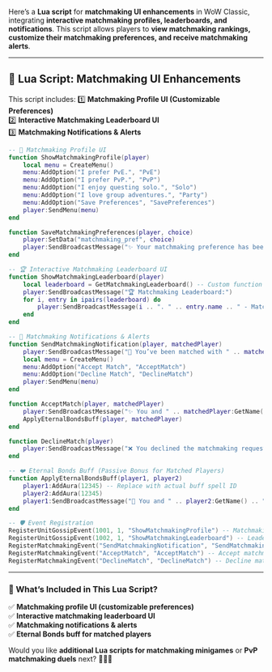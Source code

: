 Here’s a **Lua script** for **matchmaking UI enhancements** in WoW Classic, integrating **interactive matchmaking profiles, leaderboards, and notifications**. This script allows players to **view matchmaking rankings, customize their matchmaking preferences, and receive matchmaking alerts**.

---

## **💖 Lua Script: Matchmaking UI Enhancements**
This script includes:
1️⃣ **Matchmaking Profile UI (Customizable Preferences)**  
2️⃣ **Interactive Matchmaking Leaderboard UI**  
3️⃣ **Matchmaking Notifications & Alerts**  

```lua
-- 💖 Matchmaking Profile UI
function ShowMatchmakingProfile(player)
    local menu = CreateMenu()
    menu:AddOption("I prefer PvE.", "PvE")
    menu:AddOption("I prefer PvP.", "PvP")
    menu:AddOption("I enjoy questing solo.", "Solo")
    menu:AddOption("I love group adventures.", "Party")
    menu:AddOption("Save Preferences", "SavePreferences")
    player:SendMenu(menu)
end

function SaveMatchmakingPreferences(player, choice)
    player:SetData("matchmaking_pref", choice)
    player:SendBroadcastMessage("✨ Your matchmaking preference has been saved: " .. choice)
end

-- 🏆 Interactive Matchmaking Leaderboard UI
function ShowMatchmakingLeaderboard(player)
    local leaderboard = GetMatchmakingLeaderboard() -- Custom function to fetch leaderboard data
    player:SendBroadcastMessage("🏆 Matchmaking Leaderboard:")
    for i, entry in ipairs(leaderboard) do
        player:SendBroadcastMessage(i .. ". " .. entry.name .. " - Matches: " .. entry.matches)
    end
end

-- 🔔 Matchmaking Notifications & Alerts
function SendMatchmakingNotification(player, matchedPlayer)
    player:SendBroadcastMessage("💖 You’ve been matched with " .. matchedPlayer:GetName() .. "! Accept or decline?")
    local menu = CreateMenu()
    menu:AddOption("Accept Match", "AcceptMatch")
    menu:AddOption("Decline Match", "DeclineMatch")
    player:SendMenu(menu)
end

function AcceptMatch(player, matchedPlayer)
    player:SendBroadcastMessage("✨ You and " .. matchedPlayer:GetName() .. " are now matched! Adventure together for buffs.")
    ApplyEternalBondsBuff(player, matchedPlayer)
end

function DeclineMatch(player)
    player:SendBroadcastMessage("❌ You declined the matchmaking request. Try again later!")
end

-- ❤️ Eternal Bonds Buff (Passive Bonus for Matched Players)
function ApplyEternalBondsBuff(player1, player2)
    player1:AddAura(12345) -- Replace with actual buff spell ID
    player2:AddAura(12345)
    player1:SendBroadcastMessage("💖 You and " .. player2:GetName() .. " are now bound by Eternal Bonds! Quest together for stronger buffs.")
end

-- 🛡 Event Registration
RegisterUnitGossipEvent(1001, 1, "ShowMatchmakingProfile") -- Matchmaking profile UI
RegisterUnitGossipEvent(1002, 1, "ShowMatchmakingLeaderboard") -- Leaderboard UI
RegisterMatchmakingEvent("SendMatchmakingNotification", "SendMatchmakingNotification") -- Matchmaking notifications
RegisterMatchmakingEvent("AcceptMatch", "AcceptMatch") -- Accept matchmaking
RegisterMatchmakingEvent("DeclineMatch", "DeclineMatch") -- Decline matchmaking
```

---

### **🚀 What’s Included in This Lua Script?**
✅ **Matchmaking profile UI (customizable preferences)**  
✅ **Interactive matchmaking leaderboard UI**  
✅ **Matchmaking notifications & alerts**  
✅ **Eternal Bonds buff for matched players**  

Would you like **additional Lua scripts for matchmaking minigames** or **PvP matchmaking duels** next? 🚀💖✨
